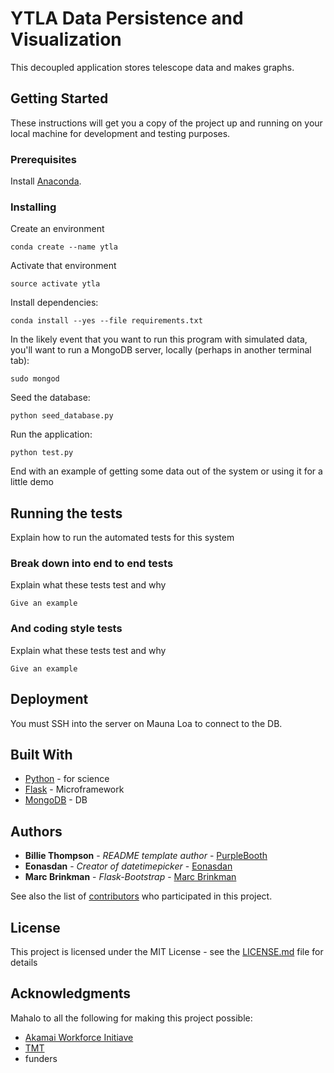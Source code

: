 # YTLA Data Persistence and Visualization

This decoupled application stores telescope data and makes graphs.

## Getting Started

These instructions will get you a copy of the project up and running on your local machine for development and testing purposes.

### Prerequisites

Install [Anaconda](https://docs.anaconda.com/anaconda/install/).

### Installing

Create an environment

```
conda create --name ytla
```

Activate that environment

```
source activate ytla
```

Install dependencies:

```
conda install --yes --file requirements.txt
```

In the likely event that you want to run this program with simulated data, you'll want to run a MongoDB server, locally (perhaps in another terminal tab):

```
sudo mongod
```

Seed the database:

```
python seed_database.py
```

Run the application:

```
python test.py
```

End with an example of getting some data out of the system or using it for a little demo

## Running the tests

Explain how to run the automated tests for this system

### Break down into end to end tests

Explain what these tests test and why

```
Give an example
```

### And coding style tests

Explain what these tests test and why

```
Give an example
```

## Deployment

You must SSH into the server on Mauna Loa to connect to the DB.

## Built With

* [Python](http://www.dropwizard.io/1.0.2/docs/) - for science
* [Flask](https://maven.apache.org/) - Microframework
* [MongoDB](https://rometools.github.io/rome/) - DB

## Authors

* **Billie Thompson** - *README template author* - [PurpleBooth](https://github.com/PurpleBooth)
* **Eonasdan** - *Creator of datetimepicker* - [Eonasdan](https://github.com/eonasdan)
* **Marc Brinkman** - *Flask-Bootstrap* - [Marc Brinkman](https://github.com/mbr/flask-bootstrap)

See also the list of [contributors](https://github.com/jamesboyd2008/ytla/contributors) who participated in this project.

## License

This project is licensed under the MIT License - see the [LICENSE.md](LICENSE.md) file for details

## Acknowledgments

Mahalo to all the following for making this project possible:

* [Akamai Workforce Initiave](https://akamaihawaii.org/)
* [TMT]()
* funders
